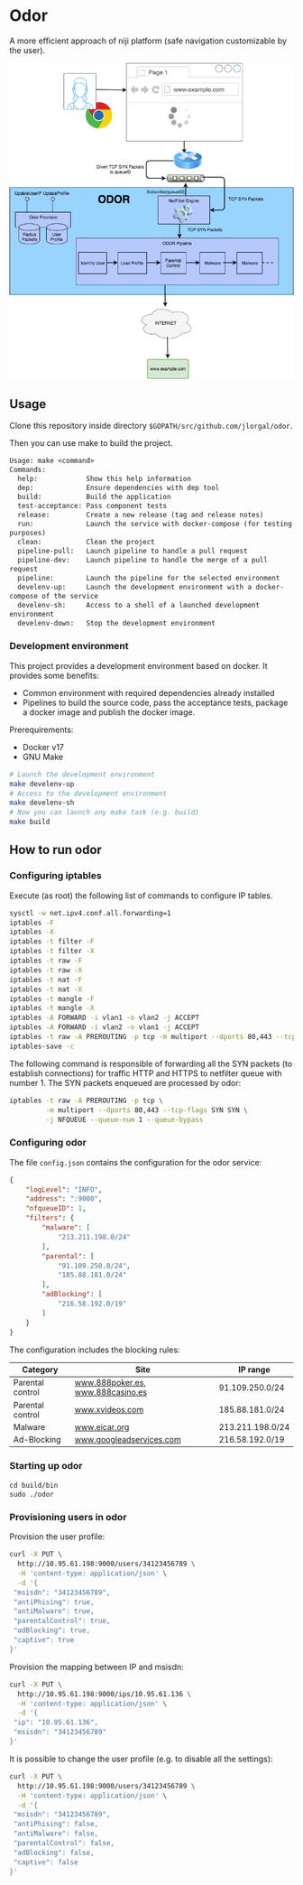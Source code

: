 # Odor

A more efficient approach of niji platform (safe navigation customizable by the user).

![Architecture](doc/architecture.png)

## Usage

Clone this repository inside directory `$GOPATH/src/github.com/jlorgal/odor`.

Then you can use make to build the project.

```
Usage: make <command>
Commands:
  help:            Show this help information
  dep:             Ensure dependencies with dep tool
  build:           Build the application
  test-acceptance: Pass component tests
  release:         Create a new release (tag and release notes)
  run:             Launch the service with docker-compose (for testing purposes)
  clean:           Clean the project
  pipeline-pull:   Launch pipeline to handle a pull request
  pipeline-dev:    Launch pipeline to handle the merge of a pull request
  pipeline:        Launch the pipeline for the selected environment
  develenv-up:     Launch the development environment with a docker-compose of the service
  develenv-sh:     Access to a shell of a launched development environment
  develenv-down:   Stop the development environment
```

### Development environment

This project provides a development environment based on docker. It provides some benefits:
 - Common environment with required dependencies already installed
 - Pipelines to build the source code, pass the acceptance tests, package a docker image and publish the docker image.

Prerequirements:
 - Docker v17
 - GNU Make

```sh
# Launch the development environment
make develenv-up
# Access to the development environment
make develenv-sh
# Now you can launch any make task (e.g. build)
make build
```

## How to run odor

### Configuring iptables

Execute (as root) the following list of commands to configure IP tables.

```sh
sysctl -w net.ipv4.conf.all.forwarding=1
iptables -F
iptables -X
iptables -t filter -F
iptables -t filter -X
iptables -t raw -F
iptables -t raw -X
iptables -t nat -F
iptables -t nat -X
iptables -t mangle -F
iptables -t mangle -X
iptables -A FORWARD -i vlan1 -o vlan2 -j ACCEPT
iptables -A FORWARD -i vlan2 -o vlan1 -j ACCEPT
iptables -t raw -A PREROUTING -p tcp -m multiport --dports 80,443 --tcp-flags SYN SYN -j NFQUEUE --queue-num 1 --queue-bypass
iptables-save -c
```

The following command is responsible of forwarding all the SYN packets (to establish connections) for traffic HTTP and HTTPS to netfilter queue with number 1. The SYN packets enqueued are processed by odor:

```sh
iptables -t raw -A PREROUTING -p tcp \
         -m multiport --dports 80,443 --tcp-flags SYN SYN \
         -j NFQUEUE --queue-num 1 --queue-bypass
```

### Configuring odor

The file `config.json` contains the configuration for the odor service:

```json
{
    "logLevel": "INFO",
    "address": ":9000",
    "nfqueueID": 1,
    "filters": {
        "malware": [
            "213.211.198.0/24"
        ],
        "parental": [
            "91.109.250.0/24",
            "185.88.181.0/24"
        ],
        "adBlocking": [
            "216.58.192.0/19"
        ]
    }
}
```

The configuration includes the blocking rules:

| Category | Site | IP range |
|----------|------|----------|
| Parental control | www.888poker.es, www.888casino.es | 91.109.250.0/24 |
| Parental control | www.xvideos.com | 185.88.181.0/24 |
| Malware | www.eicar.org | 213.211.198.0/24 |
| Ad-Blocking | www.googleadservices.com | 216.58.192.0/19 |


### Starting up odor

```
cd build/bin
sudo ./odor
```

### Provisioning users in odor

Provision the user profile:

```sh
curl -X PUT \
  http://10.95.61.198:9000/users/34123456789 \
  -H 'content-type: application/json' \
  -d '{
 "msisdn": "34123456789",
 "antiPhising": true,
 "antiMalware": true,
 "parentalControl": true,
 "adBlocking": true,
 "captive": true
}'
```

Provision the mapping between IP and msisdn:

```sh
curl -X PUT \
  http://10.95.61.198:9000/ips/10.95.61.136 \
  -H 'content-type: application/json' \
  -d '{
 "ip": "10.95.61.136",
 "msisdn": "34123456789"
}'
```

It is possible to change the user profile (e.g. to disable all the settings):

```sh
curl -X PUT \
  http://10.95.61.198:9000/users/34123456789 \
  -H 'content-type: application/json' \
  -d '{
 "msisdn": "34123456789",
 "antiPhising": false,
 "antiMalware": false,
 "parentalControl": false,
 "adBlocking": false,
 "captive": false
}'
````

